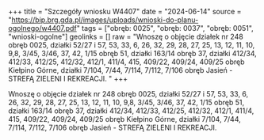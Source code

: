 +++
title = "Szczegóły wniosku W4407"
date = "2024-06-14"
source = "https://bip.brg.gda.pl/images/uploads/wnioski-do-planu-ogolnego/w4407.pdf"
tags = ["obręb: 0025", "obręb: 0037", "obręb: 0051", "wnioski-ogolne"]
geolinks = []
raw = "Wnoszę o objęcie działek nr 248 obręb 0025, działki 52/27 i 57, 53, 33, 6, 26, 32, 29, 28, 27, 25, 13, 12, 11, 10, 9,8, 3/45, 3/46, 37, 42, 1/15 obręb 51, działki 163/14 obręb 37, działki 412/34, 412/33, 412/25, 412/32, 412/1, 411/4, 415, 409/22, 409/24, 409/25 obręb Kiełpino Górne, działki 7/104, 7/44, 7/114, 7/112, 7/106 obręb Jasień - STREFĄ ZIELENI I REKREACJI. "
+++

Wnoszę o objęcie działek nr 248 obręb 0025, działki 52/27 i 57, 53, 33, 6, 26, 32, 29,
28, 27, 25, 13, 12, 11, 10, 9,8, 3/45, 3/46, 37, 42, 1/15 obręb 51, działki 163/14 obręb 37,
działki 412/34, 412/33, 412/25, 412/32, 412/1, 411/4, 415, 409/22, 409/24, 409/25 obręb
Kiełpino Górne, działki 7/104, 7/44, 7/114, 7/112, 7/106 obręb Jasień - STREFĄ ZIELENI I
REKREACJI.



